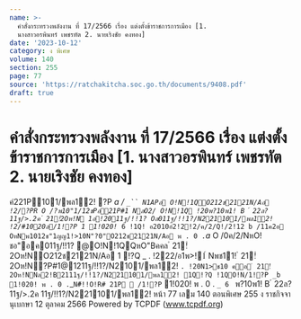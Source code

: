 ```yaml
---
name: >-
  คำสั่งกระทรวงพลังงาน ที่ 17/2566 เรื่อง แต่งตั้งข้าราชการการเมือง [1.
  นางสาวอรพินทร์ เพชรทัต 2. นายเริงชัย คงทอง]
date: '2023-10-12'
category: ง พิเศษ
volume: 140
section: 255
page: 77
source: 'https://ratchakitcha.soc.go.th/documents/9408.pdf'
draft: true
---
```


# คำสั่งกระทรวงพลังงาน ที่ 17/2566 เรื่อง แต่งตั้งข้าราชการการเมือง [1. นางสาวอรพินทร์ เพชรทัต 2. นายเริงชัย คงทอง]

คํ221P101/พล12! ?P _a / `_`` N1APอ O!N!1QO212ช2121N/Aอ !2/?PR O /?พ10"1/12ชPอ21P#1 NลO2/ O!N!1Q !20พ?10พ1! B ์ 22ล?11ฐ/>.2ค ํ 21!ํ2Oห!N 1อ!2011ฐ/!!1? Oล011ฐ/!!1?/N221101/พล12! !2/#1020ล/1!?P 1 1!020! `_` 6 !1Q! อ2010อํ2!2!2/ค/2/Q!/2!12 b /11ค2อ OหNพ1012ช"1ญญ1!>10N"?0"O212ช2121N/Aอ พ . 0 . `_a_ O /0ค/2/NหO!ชอ"อค011ฐ/!!1? @O!N!1QQหO"Bคคล ํ 21!ํ2Oห!NO212ช2121N/Aอ 1 !?Q _ . !222/อ1พ>!1์ Nพช11! ํ 21!ํ2Oห!N?P#1@1211ฐ/!!1?/N2101/พล12! ` . !20N1>ช10 คอ ํ 21!ํ2Oห!NNล2!B2111ฐ/!!1?/N221101/พล12! 1Q!?Q !1QO!N/1!?P _b 1!020! พ . 0 . `_`` N#็!!O!R# 21P  /1!?P `` 1!020! พ . 0 . `_ 6 ` พ?10พ1! B ์ 22ล?11ฐ/>.2ค 11ฐ/!!1?/N221101/พล12! หน้า 77 เลม 140 ตอนพิเศษ 255 ง ราชกิจจานุเบกษา 12 ตุลาคม 2566 Powered by TCPDF (www.tcpdf.org)
